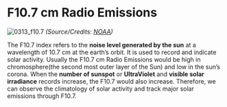 # F10.7 cm Radio Emissions 

![0313_f10.7](./static/0313_f10.7.gif)
*(Source/Credits: [NOAA](https://www.swpc.noaa.gov/phenomena/f107-cm-radio-emissions))*

The F10.7 index refers to the **noise level generated by the sun** at a wavelength of 10.7 cm at the earth’s orbit. It is used to record and indicate solar activity. Usually the F10.7 cm Radio Emissions would be high in chromosphere(the second most outer layer of the Sun) and low in the sun’s corona. When the **number of sunspot** or **UltraViolet** and **visible solar irradiance** records increase, the F10.7 would also increase. Therefore, we can observe the climatology of solar activity and track major solar emissions through F10.7. 


